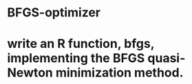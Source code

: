 # BFGS-optimizer
# write an R function, bfgs, implementing the BFGS quasi-Newton minimization method.
